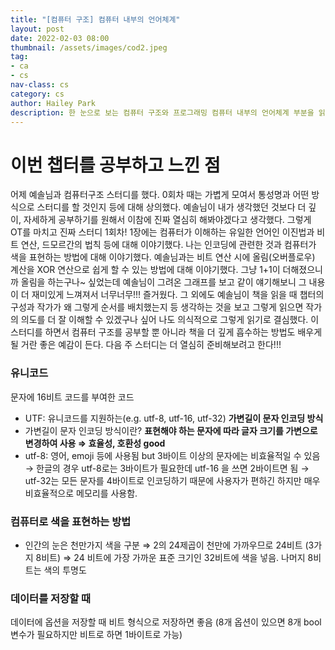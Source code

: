 ```yaml
---
title: "[컴퓨터 구조] 컴퓨터 내부의 언어체계"
layout: post
date: 2022-02-03 08:00
thumbnail: /assets/images/cod2.jpeg
tag:
- ca
- cs
nav-class: cs
category: cs
author: Hailey Park
description: 한 눈으로 보는 컴퓨터 구조와 프로그래밍 컴퓨터 내부의 언어체계 부분을 읽고 인상 깊었던 부분, 의문이 생긴 부분, 보완이 필요한 부분을 꼽아 나눈다.
---
```


# 이번 챕터를 공부하고 느낀 점
어제 예솔님과 컴퓨터구조 스터디를 했다. 0회차 때는 가볍게 모여서 통성명과 어떤 방식으로 스터디를 할 것인지 등에 대해 상의했다. 예솔님이 내가 생각했던 것보다 더 깊이, 자세하게 공부하기를 원해서 이참에 진짜 열심히 해봐야겠다고 생각했다. 그렇게 OT를 마치고 진짜 스터디 1회차! 1장에는 컴퓨터가 이해하는 유일한 언어인 이진법과 비트 연산, 드모르간의 법칙 등에 대해 이야기했다. 나는 인코딩에 관련한 것과 컴퓨터가 색을 표현하는 방법에 대해 이야기했다. 예솔님과는 비트 연산 시에 올림(오버플로우) 계산을 XOR 연산으로 쉽게 할 수 있는 방법에 대해 이야기했다. 그냥 1+1이 더해졌으니까 올림을 하는구나~ 싶었는데 예솔님이 그려온 그래프를 보고 같이 얘기해보니 그 내용이 더 재미있게 느껴져서 너무너무!!! 즐거웠다. 그 외에도 예솔님이 책을 읽을 때 챕터의 구성과 작가가 왜 그렇게 순서를 배치했는지 등 생각하는 것을 보고 그렇게 읽으면 작가의 의도를 더 잘 이해할 수 있겠구나 싶어 나도 의식적으로 그렇게 읽기로 결심했다. 이 스터디를 하면서 컴퓨터 구조를 공부할 뿐 아니라 책을 더 깊게 흡수하는 방법도 배우게 될 거란 좋은 예감이 든다. 다음 주 스터디는 더 열심히 준비해보려고 한다!!!

### 유니코드
문자에 16비트 코드를 부여한 코드

- UTF: 유니코드를 지원하는(e.g. utf-8, utf-16, utf-32) **가변길이 문자 인코딩 방식**
- 가변길이 문자 인코딩 방식이란? **표현해야 하는 문자에 따라 글자 크기를 가변으로 변경하여 사용 ⇒ 효율성, 호환성 good**
- utf-8: 영어, emoji 등에 사용됨 but 3바이트 이상의 문자에는 비효율적일 수 있음 → 한글의 경우 utf-8로는 3바이트가 필요한데 utf-16 을 쓰면 2바이트면 됨 → utf-32는 모든 문자를 4바이트로 인코딩하기 때문에 사용자가 편하긴 하지만 매우 비효율적으로 메모리를 사용함.


### 컴퓨터로 색을 표현하는 방법
- 인간의 눈은 천만가지 색을 구분 ⇒ 2의 24제곱이 천만에 가까우므로 24비트 (3가지 8비트) ⇒ 24 비트에 가장 가까운 표준 크기인 32비트에 색을 넣음. 나머지 8비트는 색의 투명도


### 데이터를 저장할 때
데이터에 옵션을 저장할 때 비트 형식으로 저장하면 좋음 (8개 옵션이 있으면 8개 bool 변수가 필요하지만 비트로 하면 1바이트로 가능)
